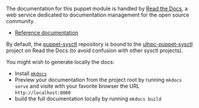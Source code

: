 The documentation for this puppet module is handled by [Read the Docs](https://readthedocs.org/), a web service dedicated to documentation management for the open source community.

* [Reference documentation](https://docs.readthedocs.org/en/latest/)

By default, the [puppet-sysctl](https://github.com/ULHPC/puppet-sysctl) repository is bound to the [ulhpc-puppet-sysctl](http://ulhpc-puppet-sysctl.rtfd.org) project on Read the Docs (to avoid confusion with other sysctl projects). 

You might wish to generate locally the docs:

* Install [`mkdocs`](http://www.mkdocs.org/#installation)
* Preview your documentation from the project root by running `mkdocs serve` and visite with your favorite browser the URL `http://localhost:8000`
* build the full documentation locally by running `mkdocs build`


